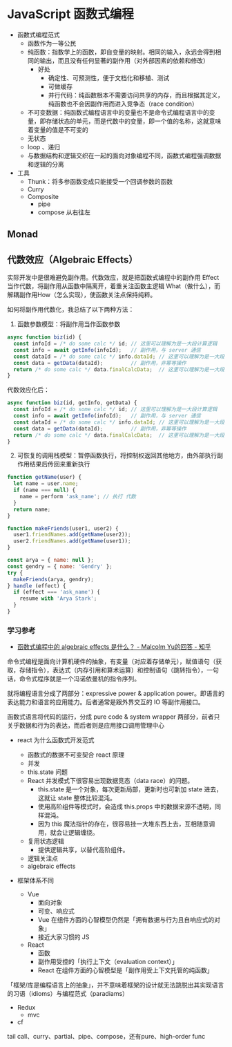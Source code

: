 # JavaScript 函数式编程

- 函数式编程范式
  - 函数作为一等公民
  - 纯函数：指数学上的函数，即自变量的映射。相同的输入，永远会得到相同的输出，而且没有任何显著的副作用（对外部因素的依赖和修改）
    - 好处
      - 确定性、可预测性，便于文档化和移植、测试
      - 可做缓存
      - 并行代码：纯函数根本不需要访问共享的内存，而且根据其定义，纯函数也不会因副作用而进入竞争态（race condition）
  - 不可变数据：纯函数式编程语言中的变量也不是命令式编程语言中的变量，即存储状态的单元，而是代数中的变量，即一个值的名称，这就意味着变量的值是不可变的
  - 无状态
  - loop 、递归
  - 与数据结构和逻辑交织在一起的面向对象编程不同，函数式编程强调数据和逻辑的分离
- 工具
  - Thunk：将多参函数变成只能接受一个回调参数的函数
  - Curry
  - Composite
    - pipe
    - compose 从右往左


## Monad

## 代数效应（Algebraic Effects）

实际开发中是很难避免副作用。代数效应，就是把函数式编程中的副作用 Effect 当作代数，将副作用从函数中隔离开，着重关注函数主逻辑 What（做什么），而解耦副作用How（怎么实现），使函数关注点保持纯粹。

如何将副作用代数化，我总结了以下两种方法：

1. 函数参数模型：将副作用当作函数参数

```js
async function biz(id) {
  const infoId = /* do some calc */ id; // 这里可以理解为是一大段计算逻辑
  const info = await getInfo(infoId);   // 副作用，与 server 通信
  const dataId = /* do some calc */ info.dataId; // 这里可以理解为是一大段计算逻辑
  const data = getData(dataId);         // 副作用，非幂等操作
  return /* do some calc */ data.finalCalcData;  // 这里可以理解为是一大段计算逻辑
}
```

代数效应化后：

```js
async function biz(id, getInfo, getData) {
  const infoId = /* do some calc */ id; // 这里可以理解为是一大段计算逻辑
  const info = await getInfo(infoId);   // 副作用，与 server 通信
  const dataId = /* do some calc */ info.dataId; // 这里可以理解为是一大段计算逻辑
  const data = getData(dataId);         // 副作用，非幂等操作
  return /* do some calc */ data.finalCalcData;  // 这里可以理解为是一大段计算逻辑
}
```

2. 可恢复的调用栈模型：暂停函数执行，将控制权返回其他地方，由外部执行副作用结果后传回来重新执行

```js
function getName(user) {
  let name = user.name;
  if (name === null) {
    name = perform 'ask_name'; // 执行 代数
  }
  return name;
}

function makeFriends(user1, user2) {
  user1.friendNames.add(getName(user2));
  user2.friendNames.add(getName(user1));
}

const arya = { name: null };
const gendry = { name: 'Gendry' };
try {
  makeFriends(arya, gendry);
} handle (effect) {
  if (effect === 'ask_name') {
    resume with 'Arya Stark';
  }
}
```

### 学习参考

- [函数式编程中的 algebraic effects 是什么？ - Malcolm Yu的回答 - 知乎](https://www.zhihu.com/question/300095154/answer/1744221759)

命令式编程是面向计算机硬件的抽象，有变量（对应着存储单元），赋值语句（获取，存储指令），表达式（内存引用和算术运算）和控制语句（跳转指令），一句话，命令式程序就是一个冯诺依曼机的指令序列。



就将编程语言分成了两部分：expressive power & application power。即语言的表达能力和语言的应用能力。后者通常是跟外界交互的 IO 等副作用接口。

函数式语言将代码的运行，分成 pure code & system wrapper 两部分，前者只关乎数据和行为的表达，而后者则是应用接口调用管理中心

- react 为什么函数式开发范式
  - 函数式的数据不可变契合 react 原理
  - 并发
  - this.state 问题
  - React 并发模式下很容易出现数据竞态（data race）的问题。
    - this.state 是一个对象，每次更新局部，更新时也可新加 state 进去，这就让 state 整体比较混沌。
    - 使用高阶组件等模式时，会造成 this.props 中的数据来源不透明，同样混沌。
    - 因为 this 魔法指针的存在，很容易挂一大堆东西上去，互相随意调用，就会让逻辑缠绕。
  - 复用状态逻辑
    - 提供逻辑共享，以替代高阶组件。
  - 逻辑关注点
  - algebraic effects

- 框架体系不同
  - Vue
    - 面向对象
    - 可变、响应式
    - Vue 在组件方面的心智模型仍然是「拥有数据与行为且自响应式的对象」
    - 接近大家习惯的 JS
  - React
    - 函数
    - 副作用受控的「执行上下文（evaluation context）」
    - React 在组件方面的心智模型是「副作用受上下文托管的纯函数」


「框架/库是编程语言上的抽象」，并不意味着框架的设计就无法跳脱出其实现语言的习语（idioms）与编程范式（paradiams）


- Redux
  - mvc
- cf


tail call、curry、partial、pipe、compose，还有pure、high-order func